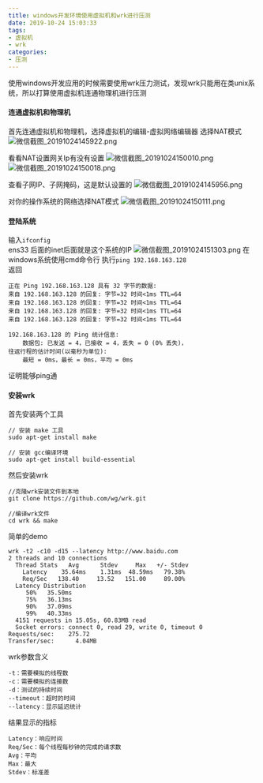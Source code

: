 ```yaml
---
title: windows开发环境使用虚拟机和wrk进行压测
date: 2019-10-24 15:03:33
tags:
- 虚拟机
- wrk
categories:
- 压测
---
```

使用windows开发应用的时候需要使用wrk压力测试，发现wrk只能用在类unix系统，所以打算使用虚拟机连通物理机进行压测
#### 连通虚拟机和物理机
首先连通虚拟机和物理机，选择虚拟机的编辑-虚拟网络编辑器
选择NAT模式
![微信截图_20191024145922.png](https://i.loli.net/2019/10/24/xqiUHpKFXQrL5o3.png)

看看NAT设置网关Ip有没有设置
![微信截图_20191024150010.png](https://i.loli.net/2019/10/24/2RJEUeFKuYQrt1b.png)
![微信截图_20191024150018.png](https://i.loli.net/2019/10/24/x67v2iYPsHjopdV.png)

查看子网IP、子网掩码，这是默认设置的
![微信截图_20191024145956.png](https://i.loli.net/2019/10/24/mdAOvSyaYqwP963.png)

对你的操作系统的网络选择NAT模式
![微信截图_20191024150111.png](https://i.loli.net/2019/10/24/T91uiRYbwAINoBt.png)
#### 登陆系统  
输入``ifconfig``  
ens33 后面的inet后面就是这个系统的IP
![微信截图_20191024151303.png](https://i.loli.net/2019/10/24/PRkTaWCb1YmMvQV.png)
在windows系统使用cmd命令行
执行``ping 192.168.163.128``  
返回
```
正在 Ping 192.168.163.128 具有 32 字节的数据:
来自 192.168.163.128 的回复: 字节=32 时间<1ms TTL=64
来自 192.168.163.128 的回复: 字节=32 时间<1ms TTL=64
来自 192.168.163.128 的回复: 字节=32 时间<1ms TTL=64
来自 192.168.163.128 的回复: 字节=32 时间<1ms TTL=64

192.168.163.128 的 Ping 统计信息:
    数据包: 已发送 = 4，已接收 = 4，丢失 = 0 (0% 丢失)，
往返行程的估计时间(以毫秒为单位):
    最短 = 0ms，最长 = 0ms，平均 = 0ms
```
证明能够ping通
#### 安装wrk
首先安装两个工具
```
// 安装 make 工具
sudo apt-get install make

// 安装 gcc编译环境
sudo apt-get install build-essential
```
然后安装wrk
```
//克隆wrk安装文件到本地
git clone https://github.com/wg/wrk.git

//编译wrk文件
cd wrk && make
```
简单的demo
```
wrk -t2 -c10 -d15 --latency http://www.baidu.com
2 threads and 10 connections
  Thread Stats   Avg      Stdev     Max   +/- Stdev
    Latency    35.64ms    1.31ms  48.59ms   79.38%
    Req/Sec   138.40     13.52   151.00     89.00%
  Latency Distribution
     50%   35.50ms
     75%   36.13ms
     90%   37.09ms
     99%   40.33ms
  4151 requests in 15.05s, 60.83MB read
  Socket errors: connect 0, read 29, write 0, timeout 0
Requests/sec:    275.72
Transfer/sec:      4.04MB
```
wrk参数含义
```
-t：需要模拟的线程数
-c：需要模拟的连接数
-d：测试的持续时间
--timeout：超时的时间
--latency：显示延迟统计
```
结果显示的指标
```
Latency：响应时间
Req/Sec：每个线程每秒钟的完成的请求数
Avg：平均
Max：最大
Stdev：标准差
```